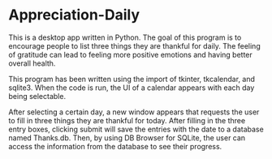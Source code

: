# Appreciation-Daily
This is a desktop app written in Python. The goal of this program is to encourage people to list three things they are thankful for daily. The feeling of gratitude can lead to feeling more positive emotions and having better overall health.

This program has been written using the import of tkinter, tkcalendar, and sqlite3. When the code is run, the UI of a calendar appears with each day being selectable.


After selecting a certain day, a new window appears that requests the user to fill in three things they are thankful for today. After filling in the three entry boxes, clicking submit will save the entries with the date to a database named Thanks.db. Then, by using DB Browser for SQLite, the user can access the information from the database to see their progress.
